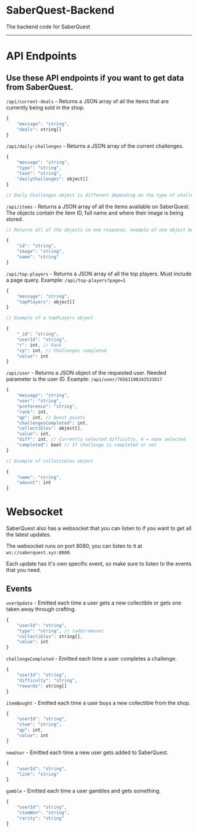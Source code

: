 # SaberQuest-Backend

The backend code for SaberQuest

---

# API Endpoints

## Use these API endpoints if you want to get data from SaberQuest.

`/api/current-deals` - Returns a JSON array of all the items that are currently
being sold in the shop.

```js
{
    "message": "string",
    "deals": string[]
}
```

`/api/daily-challenges` - Returns a JSON array of the current challenges.

```js
{
    "message": "string",
    "type": "string",
    "task": "string",
    "dailyChallenges": object[]
}

// Daily Challenges object is different depending on the type of challenge.
```

`/api/items` - Returns a JSON array of all the items available on SaberQuest.
The objects contain the item ID, full name and where their image is being
stored.

```js
// Returns all of the objects in one response, example of one object below.

{
    "id": "string",
    "image": "string",
    "name": "string"
}
```

`/api/top-players` - Returns a JSON array of all the top players. Must include a
page query. Example: `/api/top-players?page=1`

```js
{
    "message": "string",
    "topPlayers": object[]
}

// Example of a topPLayers object

{
    "_id": "string",
    "userId": "string",
    "r": int, // Rank
    "cp": int, // Challenges completed
    "value": int
}
```

`/api/user` - Returns a JSON object of the requested user. Needed parameter is
the user ID. Example: `/api/user/76561198343533017`

```js
{
    "message": "string",
    "user": "string",
    "preference": "string",
    "rank": int,
    "qp": int, // Quest points
    "challengesCompleted": int,
    "collectibles": object[],
    "value": int,
    "diff": int, // Currently selected difficulty, 4 = none selected
    "completed": bool // If challenge is completed or not
}

// Example of collectibles object

{
    "name": "string",
    "amount": int
}
```

# Websocket

SaberQuest also has a websocket that you can listen to if you want to get all
the latest updates.

The websocket runs on port 8080, you can listen to it at `ws://saberquest.xyz:8080`.

Each update has it's own specific event, so make sure to listen to the events
that you need.

## Events

`userUpdate` - Emitted each time a user gets a new collectible or gets one taken
away through crafting.

```js
{
    "userId": "string",
    "type": "string", // (add/remove)
    "collectibles": string[],
    "value": int
}
```

`challengeCompleted` - Emitted each time a user completes a challenge.

```js
{
    "userId": "string",
    "difficulty": "string",
    "rewards": string[]
}
```

`itemBought` - Emitted each time a user buys a new collectible from the shop.

```js
{
    "userId": "string",
    "item": "string",
    "qp": int,
    "value": int
}
```

`newUser` - Emitted each time a new user gets added to SaberQuest.

```js
{
    "userId": "string",
    "link": "string"
}
```

`gamble` - Emitted each time a user gambles and gets something.

```js
{
    "userId": "string",
    "itemWon": "string",
    "rarity": "string"
}
```
